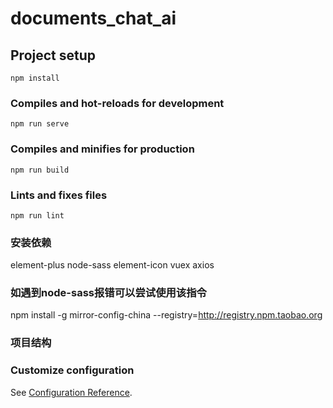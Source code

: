 # documents_chat_ai

## Project setup
```
npm install
```

### Compiles and hot-reloads for development
```
npm run serve
```

### Compiles and minifies for production
```
npm run build
```

### Lints and fixes files
```
npm run lint
```
### 安装依赖
element-plus
node-sass
element-icon
vuex
axios

### 如遇到node-sass报错可以尝试使用该指令
npm install -g mirror-config-china --registry=http://registry.npm.taobao.org

### 项目结构


### Customize configuration
See [Configuration Reference](https://cli.vuejs.org/config/).
